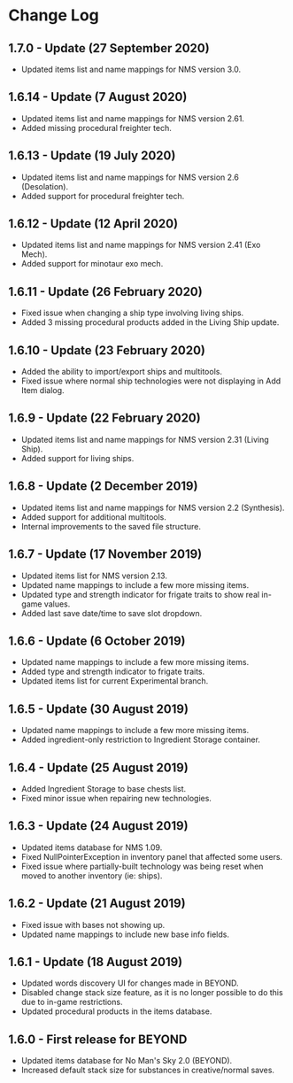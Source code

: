 # Change Log

## 1.7.0 - Update (27 September 2020)

- Updated items list and name mappings for NMS version 3.0.

## 1.6.14 - Update (7 August 2020)

- Updated items list and name mappings for NMS version 2.61.
- Added missing procedural freighter tech.

## 1.6.13 - Update (19 July 2020)

- Updated items list and name mappings for NMS version 2.6 (Desolation).
- Added support for procedural freighter tech.

## 1.6.12 - Update (12 April 2020)

- Updated items list and name mappings for NMS version 2.41 (Exo Mech).
- Added support for minotaur exo mech.

## 1.6.11 - Update (26 February 2020)

- Fixed issue when changing a ship type involving living ships.
- Added 3 missing procedural products added in the Living Ship update.

## 1.6.10 - Update (23 February 2020)

- Added the ability to import/export ships and multitools.
- Fixed issue where normal ship technologies were not displaying in Add Item dialog.

## 1.6.9 - Update (22 February 2020)

- Updated items list and name mappings for NMS version 2.31 (Living Ship).
- Added support for living ships.

## 1.6.8 - Update (2 December 2019)

- Updated items list and name mappings for NMS version 2.2 (Synthesis).
- Added support for additional multitools.
- Internal improvements to the saved file structure.

## 1.6.7 - Update (17 November 2019)

- Updated items list for NMS version 2.13.
- Updated name mappings to include a few more missing items.
- Updated type and strength indicator for frigate traits to show real in-game values.
- Added last save date/time to save slot dropdown.

## 1.6.6 - Update (6 October 2019)

- Updated name mappings to include a few more missing items.
- Added type and strength indicator to frigate traits.
- Updated items list for current Experimental branch.

## 1.6.5 - Update (30 August 2019)

- Updated name mappings to include a few more missing items.
- Added ingredient-only restriction to Ingredient Storage container.

## 1.6.4 - Update (25 August 2019)

- Added Ingredient Storage to base chests list.
- Fixed minor issue when repairing new technologies.

## 1.6.3 - Update (24 August 2019)

- Updated items database for NMS 1.09.
- Fixed NullPointerException in inventory panel that affected some users.
- Fixed issue where partially-built technology was being reset when moved to another inventory (ie: ships).

## 1.6.2 - Update (21 August 2019)

- Fixed issue with bases not showing up.
- Updated name mappings to include new base info fields.

## 1.6.1 - Update (18 August 2019)

- Updated words discovery UI for changes made in BEYOND.
- Disabled change stack size feature, as it is no longer possible to do this due to in-game restrictions.
- Updated procedural products in the items database.

## 1.6.0 - First release for BEYOND

- Updated items database for No Man's Sky 2.0 (BEYOND).
- Increased default stack size for substances in creative/normal saves.
